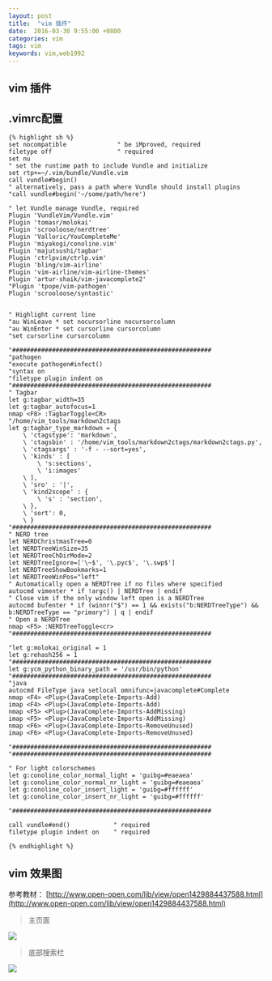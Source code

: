 ```yaml
---
layout: post
title:  "vim 插件"
date:  2016-03-30 9:55:00 +0800
categories: vim
tags: vim
keywords: vim,web1992
---
```


vim 插件
---
<!--more-->
.vimrc配置
---
	{% highlight sh %}
	set nocompatible              " be iMproved, required
	filetype off                  " required
	set nu
	" set the runtime path to include Vundle and initialize
	set rtp+=~/.vim/bundle/Vundle.vim
	call vundle#begin()
	" alternatively, pass a path where Vundle should install plugins
	"call vundle#begin('~/some/path/here')

	" let Vundle manage Vundle, required
	Plugin 'VundleVim/Vundle.vim'
	Plugin 'tomasr/molokai'
	Plugin 'scrooloose/nerdtree'
	Plugin 'Valloric/YouCompleteMe'
	Plugin 'miyakogi/conoline.vim'
	Plugin 'majutsushi/tagbar'
	Plugin 'ctrlpvim/ctrlp.vim'
	Plugin 'bling/vim-airline'
	Plugin 'vim-airline/vim-airline-themes'
	Plugin 'artur-shaik/vim-javacomplete2'
	"Plugin 'tpope/vim-pathogen'
	Plugin 'scrooloose/syntastic'


	" Highlight current line
	"au WinLeave * set nocursorline nocursorcolumn
	"au WinEnter * set cursorline cursorcolumn
	"set cursorline cursorcolumn

	"#######################################################
	"pathogen
	"execute pathogen#infect()
	"syntax on
	"filetype plugin indent on
	"#######################################################
	" Tagbar
	let g:tagbar_width=35
	let g:tagbar_autofocus=1
	nmap <F8> :TagbarToggle<CR>
	"/home/vim_tools/markdown2ctags
	let g:tagbar_type_markdown = {
		\ 'ctagstype': 'markdown',
		\ 'ctagsbin' : '/home/vim_tools/markdown2ctags/markdown2ctags.py',
		\ 'ctagsargs' : '-f - --sort=yes',
		\ 'kinds' : [
			\ 's:sections',
			\ 'i:images'
		\ ],
		\ 'sro' : '|',
		\ 'kind2scope' : {
			\ 's' : 'section',
		\ },
		\ 'sort': 0,
		\ }
	"#######################################################
	" NERD tree
	let NERDChristmasTree=0
	let NERDTreeWinSize=35
	let NERDTreeChDirMode=2
	let NERDTreeIgnore=['\~$', '\.pyc$', '\.swp$']
	let NERDTreeShowBookmarks=1
	let NERDTreeWinPos="left"
	" Automatically open a NERDTree if no files where specified
	autocmd vimenter * if !argc() | NERDTree | endif
	" Close vim if the only window left open is a NERDTree
	autocmd bufenter * if (winnr("$") == 1 && exists("b:NERDTreeType") && b:NERDTreeType == "primary") | q | endif
	" Open a NERDTree
	nmap <F5> :NERDTreeToggle<cr>
	"#######################################################

	"let g:molokai_original = 1
	let g:rehash256 = 1
	"#######################################################
	let g:ycm_python_binary_path = '/usr/bin/python'
	"#######################################################
	"java
	autocmd FileType java setlocal omnifunc=javacomplete#Complete
	nmap <F4> <Plug>(JavaComplete-Imports-Add)
	imap <F4> <Plug>(JavaComplete-Imports-Add)
	nmap <F5> <Plug>(JavaComplete-Imports-AddMissing)
	imap <F5> <Plug>(JavaComplete-Imports-AddMissing)
	nmap <F6> <Plug>(JavaComplete-Imports-RemoveUnused)
	imap <F6> <Plug>(JavaComplete-Imports-RemoveUnused)

	"#######################################################
	"#######################################################

	" For light colorschemes
	let g:conoline_color_normal_light = 'guibg=#eaeaea'
	let g:conoline_color_normal_nr_light = 'guibg=#eaeaea'
	let g:conoline_color_insert_light = 'guibg=#ffffff'
	let g:conoline_color_insert_nr_light = 'guibg=#ffffff'

	"#######################################################

	call vundle#end()            " required
	filetype plugin indent on    " required

	{% endhighlight %}

vim 效果图
---
参考教材：
[http://www.open-open.com/lib/view/open1429884437588.html](http://www.open-open.com/lib/view/open1429884437588.html)

> 主页面
>

![](http://i.imgur.com/4JljPIN.png)

> 底部搜索栏
>

![](http://i.imgur.com/5qcvHYj.png)




